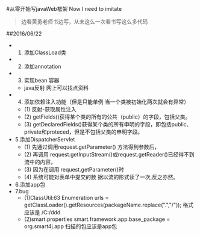 #从零开始写javaWeb框架 
Now I need to imitate
>边看黄勇老师书边写，从未这么一次看书写这么多代码

##2016/06/22
- 1. 添加ClassLoad类
- 2. 添加annotation
- 3. 实现bean 容器
  + java反射 网上可以找点资料
- 4. 添加依赖注入功能（但是只能单例 当一个类被初始化两次就会有异常）
  + (1) 反射-获取属性注入 
  + (2) getFields()获得某个类的所有的公共（public）的字段，包括父类。 
  + (3) getDeclaredFields()获得某个类的所有申明的字段，即包括public、private和proteced，但是不包括父类的申明字段。 
- 5.添加DispatcherServlet
  + (1) 先通过调用request.getParameter() 方法得到参数后，
  + (2) 再调用 request.getInputStream()或request.getReader()已经得不到流中的内容，
  + (3) 因为在调用 request.getParameter()时
  + (4) 系统可能对表单中提交的数 据以流的形式读了一次,反之亦然。
- 6.添加app包
- 7.bug
  + (1)ClassUtil:63 Enumeration<URL> urls = getClassLoader().getResources(packageName.replace(".","/")); 格式应该是 /C:/ddd
  + (2)smart.properties smart.framework.app.base_package = org.smart4j.app 扫描的包应该是app包
